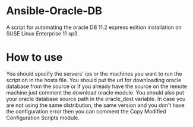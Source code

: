 # Ansible-Oracle-DB
A script for automating the oracle DB 11.2 express edition installation on SUSE Linux Enterprise 11 sp3.


# How to use
You should specify the servers' ips or the machines you want to run the script on in the hosts file.
You should put the url for downloading oracle database from the source or if you already have the source on the remote machine just comment the download oracle module.
You should also put your oracle database source path in the oracle_dest variable.
In case you are not using the same distribution, the same version and you don't have the configuration error then you can comment the Copy Modified Configuration Scripts module.

